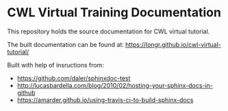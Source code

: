 # CWL Virtual Training Documentation

This repository holds the source documentation for CWL virtual tutorial.

The built documentation can be found at: https://longr.github.io/cwl-virtual-tutorial/


Built with help of insructions from:
* https://github.com/daler/sphinxdoc-test
* http://lucasbardella.com/blog/2010/02/hosting-your-sphinx-docs-in-github
* https://amarder.github.io/using-travis-ci-to-build-sphinx-docs